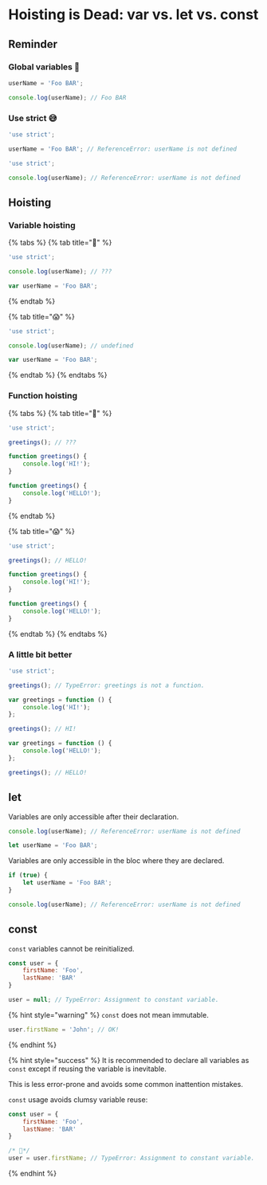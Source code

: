 # Hoisting is Dead: var vs. let vs. const

## Reminder

### Global variables 🤮

```javascript
userName = 'Foo BAR';

console.log(userName); // Foo BAR
```

### Use strict 😅

```javascript
'use strict';

userName = 'Foo BAR'; // ReferenceError: userName is not defined
```

```javascript
'use strict';

console.log(userName); // ReferenceError: userName is not defined
```

## Hoisting

### Variable hoisting

{% tabs %}
{% tab title="🧐" %}
```javascript
'use strict';

console.log(userName); // ???

var userName = 'Foo BAR';
```
{% endtab %}

{% tab title="😱" %}
```javascript
'use strict';

console.log(userName); // undefined

var userName = 'Foo BAR';
```
{% endtab %}
{% endtabs %}

### Function hoisting

{% tabs %}
{% tab title="🧐" %}
```javascript
'use strict';

greetings(); // ???

function greetings() {
    console.log('HI!');
}

function greetings() {
    console.log('HELLO!');
}
```
{% endtab %}

{% tab title="😱" %}
```javascript
'use strict';

greetings(); // HELLO!

function greetings() {
    console.log('HI!');
}

function greetings() {
    console.log('HELLO!');
}
```
{% endtab %}
{% endtabs %}

### A little bit better

```javascript
'use strict';

greetings(); // TypeError: greetings is not a function.

var greetings = function () {
    console.log('HI!');
};

greetings(); // HI!

var greetings = function () {
    console.log('HELLO!');
};

greetings(); // HELLO!
```

## let

Variables are only accessible after their declaration.

```javascript
console.log(userName); // ReferenceError: userName is not defined

let userName = 'Foo BAR';
```

Variables are only accessible in the bloc where they are declared.

```javascript
if (true) {
    let userName = 'Foo BAR';
}

console.log(userName); // ReferenceError: userName is not defined
```

## const

`const` variables cannot be reinitialized.

```javascript
const user = {
    firstName: 'Foo',
    lastName: 'BAR'
}

user = null; // TypeError: Assignment to constant variable.
```

{% hint style="warning" %}
`const` does not mean immutable.

```javascript
user.firstName = 'John'; // OK!
```
{% endhint %}

{% hint style="success" %}
It is recommended to declare all variables as `const` except if reusing the variable is inevitable.

This is less error-prone and avoids some common inattention mistakes.

`const` usage avoids clumsy variable reuse:

```javascript
const user = {
    firstName: 'Foo',
    lastName: 'BAR'
}

/* 🤢*/
user = user.firstName; // TypeError: Assignment to constant variable.
```
{% endhint %}

